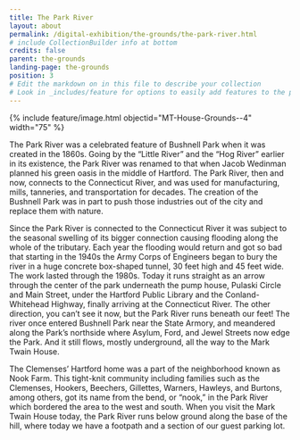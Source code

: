 ```yaml
---
title: The Park River
layout: about
permalink: /digital-exhibition/the-grounds/the-park-river.html
# include CollectionBuilder info at bottom
credits: false
parent: the-grounds
landing-page: the-grounds
position: 3
# Edit the markdown on in this file to describe your collection
# Look in _includes/feature for options to easily add features to the page
---
```

{% include feature/image.html objectid="MT-House-Grounds--4" width="75" %}

The Park River was a celebrated feature of Bushnell Park when it was created in the 1860s. Going by  the “Little River” and the “Hog River” earlier in its existence, the Park River was renamed to that when Jacob Wedinman planned his green oasis in the middle of Hartford. The Park River, then and now, connects to the Connecticut River, and was used for manufacturing, mills, tanneries, and transportation for decades. The creation of the Bushnell Park was in part to push those industries out of the city and replace them with nature. 

Since the Park River is connected to the Connecticut River it was subject to the seasonal swelling of its bigger connection causing flooding along the whole of the tributary. Each year the flooding would return and got so bad that starting in the 1940s the Army Corps of Engineers began to bury the river in a huge concrete box-shaped tunnel, 30 feet high and 45 feet wide. The work lasted through the 1980s. Today it runs straight as an arrow through the center of the park underneath the pump house, Pulaski Circle and Main Street, under the Hartford Public Library and the Conland-Whitehead Highway, finally arriving at the Connecticut River. The other direction, you can’t see it now, but the Park River runs beneath our feet! The river once entered Bushnell Park near the State Armory, and meandered along the Park’s northside where Asylum, Ford, and Jewel Streets now edge the Park. And it still flows, mostly underground, all the way to the Mark Twain House. 

The Clemenses’ Hartford home was a part of the neighborhood known as Nook Farm. This tight-knit community including families such as the Clemenses, Hookers, Beechers, Gillettes, Warners, Hawleys, and Burtons, among others, got its name from the bend, or “nook,” in the Park River which bordered the area to the west and south. When you visit the Mark Twain House today, the Park River runs below ground along the base of the hill, where today we have a footpath and a section of our guest parking lot. 